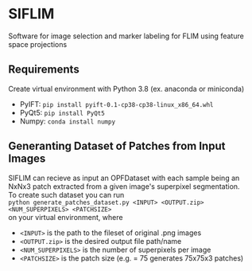 # SIFLIM
Software for image selection and marker labeling for FLIM using feature space projections

## Requirements
Create virtual environment with Python 3.8 (ex. anaconda or miniconda)
- PyIFT: ```pip install pyift-0.1-cp38-cp38-linux_x86_64.whl```
- PyQt5: ```pip install PyQt5```
- Numpy: ```conda install numpy```

## Generanting Dataset of Patches from Input Images
  SIFLIM can recieve as input an OPFDataset with each sample being an NxNx3 patch extracted from a given image's superpixel segmentation. 
<br>
To create such dataset you can run <br>
```python generate_patches_dataset.py <INPUT> <OUTPUT.zip> <NUM_SUPERPIXELS> <PATCHSIZE>``` <br>
on your virtual environment, where <br> 
- ```<INPUT>``` is the path to the fileset of original .png images
- ```<OUTPUT.zip>``` is the desired output file path/name
- ```<NUM_SUPERPIXELS>``` is the number of superpixels per image
- ```<PATCHSIZE>``` is the patch size (e.g. <PATCHSIZE> = 75 generates 75x75x3 patches)

